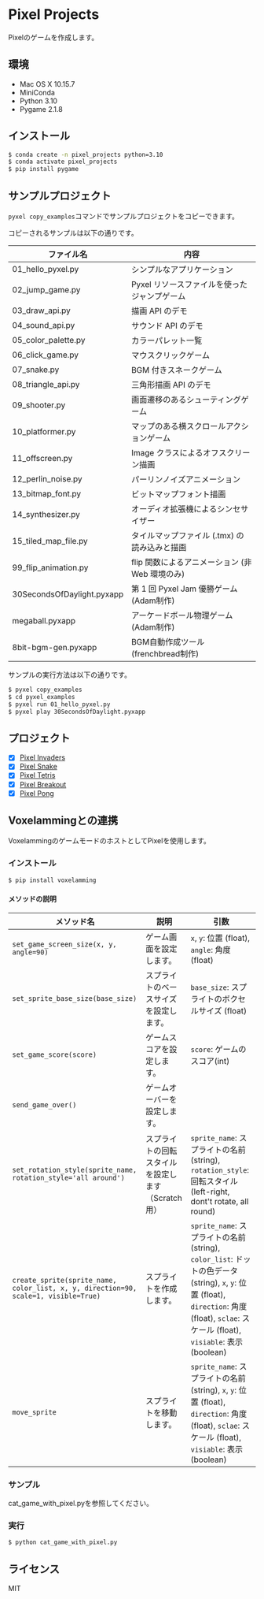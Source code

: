 # Pixel Projects

Pixelのゲームを作成します。

## 環境

- Mac OS X 10.15.7
- MiniConda
- Python 3.10
- Pygame 2.1.8

## インストール

```bash
$ conda create -n pixel_projects python=3.10
$ conda activate pixel_projects
$ pip install pygame
```

## サンプルプロジェクト

`pyxel copy_examples`コマンドでサンプルプロジェクトをコピーできます。

コピーされるサンプルは以下の通りです。

|ファイル名|内容|
| ---- | ---- |
|01_hello_pyxel.py|シンプルなアプリケーション|
|02_jump_game.py|Pyxel リソースファイルを使ったジャンプゲーム|
|03_draw_api.py|描画 API のデモ|
|04_sound_api.py|サウンド API のデモ|
|05_color_palette.py|カラーパレット一覧|
|06_click_game.py|マウスクリックゲーム|
|07_snake.py|BGM 付きスネークゲーム|
|08_triangle_api.py|三角形描画 API のデモ|
|09_shooter.py|画面遷移のあるシューティングゲーム|
|10_platformer.py|マップのある横スクロールアクションゲーム|
|11_offscreen.py|Image クラスによるオフスクリーン描画|
|12_perlin_noise.py|パーリンノイズアニメーション|
|13_bitmap_font.py|ビットマップフォント描画|
|14_synthesizer.py|オーディオ拡張機によるシンセサイザー|
|15_tiled_map_file.py|タイルマップファイル (.tmx) の読み込みと描画|
|99_flip_animation.py|flip 関数によるアニメーション (非 Web 環境のみ)|
|30SecondsOfDaylight.pyxapp|第 1 回 Pyxel Jam 優勝ゲーム (Adam制作)|
|megaball.pyxapp|アーケードボール物理ゲーム (Adam制作)|
|8bit-bgm-gen.pyxapp|BGM自動作成ツール (frenchbread制作)|

サンプルの実行方法は以下の通りです。

```bash
$ pyxel copy_examples
$ cd pyxel_examples
$ pyxel run 01_hello_pyxel.py
$ pyxel play 30SecondsOfDaylight.pyxapp
```

## プロジェクト

- [x] [Pixel Invaders]()
- [x] [Pixel Snake]()
- [x] [Pixel Tetris]()
- [x] [Pixel Breakout]()
- [x] [Pixel Pong]()

## Voxelammingとの連携

VoxelammingのゲームモードのホストとしてPixelを使用します。

### インストール

```bash
$ pip install voxelamming
```

#### メソッドの説明

| メソッド名 | 説明 | 引数 |
|---|---|---|
| `set_game_screen_size(x, y, angle=90)` | ゲーム画面を設定します。 | `x`, `y`: 位置 (float), `angle`: 角度 (float) |
| `set_sprite_base_size(base_size)` | スプライトのベースサイズを設定します。 | `base_size`: スプライトのボクセルサイズ (float) |
| `set_game_score(score)` | ゲームスコアを設定します。 | `score`: ゲームのスコア(int) |
| `send_game_over()` | ゲームオーバーを設定します。 |  |
| `set_rotation_style(sprite_name, rotation_style='all around')` | スプライトの回転スタイルを設定します（Scratch用） | `sprite_name`: スプライトの名前 (string), `rotation_style`: 回転スタイル (left-right, dont't rotate, all round) |
| `create_sprite(sprite_name, color_list, x, y, direction=90, scale=1, visible=True)` | スプライトを作成します。 | `sprite_name`: スプライトの名前 (string), `color_list`: ドットの色データ (string), `x`, `y`: 位置 (float), `direction`: 角度 (float), `sclae`: スケール (float), `visiable`: 表示 (boolean) |
| `move_sprite` | スプライトを移動します。 | `sprite_name`: スプライトの名前 (string), `x`, `y`: 位置 (float), `direction`: 角度 (float), `sclae`: スケール (float), `visiable`: 表示 (boolean) |

### サンプル

cat_game_with_pixel.pyを参照してください。

### 実行

```bash
$ python cat_game_with_pixel.py
```


## ライセンス

MIT
